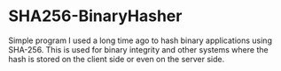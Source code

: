 # SHA256-BinaryHasher
Simple program I used a long time ago to hash binary applications using SHA-256. This is used for binary integrity and other systems where the hash is stored on the client side or even on the server side.
